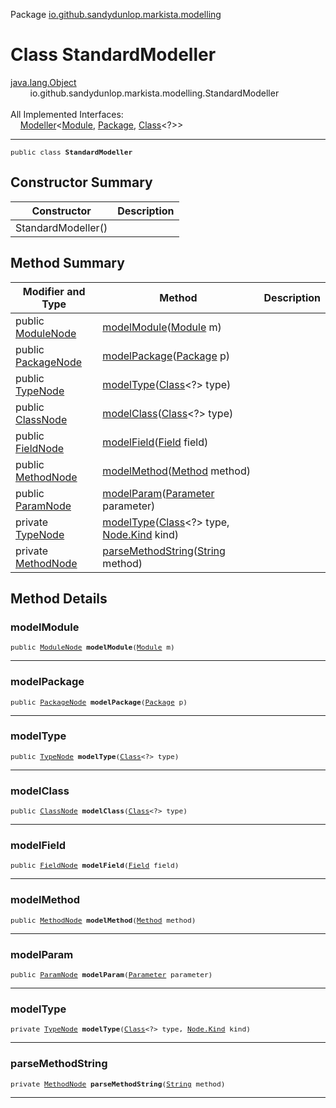 Package [io.github.sandydunlop.markista.modelling](index.md)

# Class StandardModeller
[java.lang.Object](https://docs.oracle.com/en/java/javase/24/docs/api/java.base/java/lang/Object.html)<br/>
        io.github.sandydunlop.markista.modelling.StandardModeller<br/>
<br/>
All Implemented Interfaces:<br/>
    [Modeller](Modeller.md)<[Module](https://docs.oracle.com/en/java/javase/24/docs/api/java.base/java/lang/Module.html), [Package](https://docs.oracle.com/en/java/javase/24/docs/api/java.base/java/lang/Package.html), [Class](https://docs.oracle.com/en/java/javase/24/docs/api/java.base/java/lang/Class.html)<?>>


----

<span style="font-family: monospace; font-size: 80%;">public class __StandardModeller__</span>


## Constructor Summary

| Constructor        | Description |
|--------------------|-------------|
| StandardModeller() |             |



## Method Summary

| Modifier and Type                             | Method                                                                                                                                                               | Description |
|-----------------------------------------------|----------------------------------------------------------------------------------------------------------------------------------------------------------------------|-------------|
| public [ModuleNode](../model/ModuleNode.md)   | [modelModule](#modelmodule)([Module](https://docs.oracle.com/en/java/javase/24/docs/api/java.base/java/lang/Module.html) m)                                          |             |
| public [PackageNode](../model/PackageNode.md) | [modelPackage](#modelpackage)([Package](https://docs.oracle.com/en/java/javase/24/docs/api/java.base/java/lang/Package.html) p)                                      |             |
| public [TypeNode](../model/TypeNode.md)       | [modelType](#modeltype)([Class](https://docs.oracle.com/en/java/javase/24/docs/api/java.base/java/lang/Class.html)<?> type)                                          |             |
| public [ClassNode](../model/ClassNode.md)     | [modelClass](#modelclass)([Class](https://docs.oracle.com/en/java/javase/24/docs/api/java.base/java/lang/Class.html)<?> type)                                        |             |
| public [FieldNode](../model/FieldNode.md)     | [modelField](#modelfield)([Field](https://docs.oracle.com/en/java/javase/24/docs/api/java.base/java/lang/reflect/Field.html) field)                                  |             |
| public [MethodNode](../model/MethodNode.md)   | [modelMethod](#modelmethod)([Method](https://docs.oracle.com/en/java/javase/24/docs/api/java.base/java/lang/reflect/Method.html) method)                             |             |
| public [ParamNode](../model/ParamNode.md)     | [modelParam](#modelparam)([Parameter](https://docs.oracle.com/en/java/javase/24/docs/api/java.base/java/lang/reflect/Parameter.html) parameter)                      |             |
| private [TypeNode](../model/TypeNode.md)      | [modelType](#modeltype)([Class](https://docs.oracle.com/en/java/javase/24/docs/api/java.base/java/lang/Class.html)<?> type, [Node.Kind](../model/Node.Kind.md) kind) |             |
| private [MethodNode](../model/MethodNode.md)  | [parseMethodString](#parsemethodstring)([String](https://docs.oracle.com/en/java/javase/24/docs/api/java.base/java/lang/String.html) method)                         |             |



## Method Details

### modelModule

<span style="font-family: monospace; font-size: 80%;">public [ModuleNode](../model/ModuleNode.md) __modelModule__([Module](https://docs.oracle.com/en/java/javase/24/docs/api/java.base/java/lang/Module.html) m)</span>




---

### modelPackage

<span style="font-family: monospace; font-size: 80%;">public [PackageNode](../model/PackageNode.md) __modelPackage__([Package](https://docs.oracle.com/en/java/javase/24/docs/api/java.base/java/lang/Package.html) p)</span>




---

### modelType

<span style="font-family: monospace; font-size: 80%;">public [TypeNode](../model/TypeNode.md) __modelType__([Class](https://docs.oracle.com/en/java/javase/24/docs/api/java.base/java/lang/Class.html)<?> type)</span>




---

### modelClass

<span style="font-family: monospace; font-size: 80%;">public [ClassNode](../model/ClassNode.md) __modelClass__([Class](https://docs.oracle.com/en/java/javase/24/docs/api/java.base/java/lang/Class.html)<?> type)</span>




---

### modelField

<span style="font-family: monospace; font-size: 80%;">public [FieldNode](../model/FieldNode.md) __modelField__([Field](https://docs.oracle.com/en/java/javase/24/docs/api/java.base/java/lang/reflect/Field.html) field)</span>




---

### modelMethod

<span style="font-family: monospace; font-size: 80%;">public [MethodNode](../model/MethodNode.md) __modelMethod__([Method](https://docs.oracle.com/en/java/javase/24/docs/api/java.base/java/lang/reflect/Method.html) method)</span>




---

### modelParam

<span style="font-family: monospace; font-size: 80%;">public [ParamNode](../model/ParamNode.md) __modelParam__([Parameter](https://docs.oracle.com/en/java/javase/24/docs/api/java.base/java/lang/reflect/Parameter.html) parameter)</span>




---

### modelType

<span style="font-family: monospace; font-size: 80%;">private [TypeNode](../model/TypeNode.md) __modelType__([Class](https://docs.oracle.com/en/java/javase/24/docs/api/java.base/java/lang/Class.html)<?> type, [Node.Kind](../model/Node.Kind.md) kind)</span>




---

### parseMethodString

<span style="font-family: monospace; font-size: 80%;">private [MethodNode](../model/MethodNode.md) __parseMethodString__([String](https://docs.oracle.com/en/java/javase/24/docs/api/java.base/java/lang/String.html) method)</span>




---

